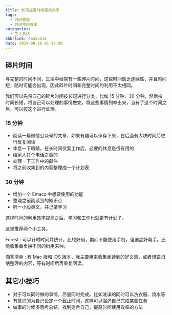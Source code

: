 ```yaml
---
title: 如何提高时间使用效率
tags:
  - 时间管理
  - 时间使用效率
categories:
  - 生活总结
abbrlink: 46a53616
date: 2019-08-16 01:42:00
---
```


## 碎片时间 

与完整的时间不同，生活中经常有一些碎片时间，这些时间缺乏连续性，并且时间短，随时可能会出现，因此碎片时间和完整时间的利用不太相同。

我们可以先将自己的碎片时间按长短进行分类，比如 15 分钟、30 分钟，然后按时间长短，将自己可以处理的事情做完，将这些事情列举出来，当有了这个时间之后，可以按这个进行处理。


### 15 分钟 

-   阅读一篇微信公众号的文章，如果有趣可以保存下来，在后面有大块时间后进行反复阅读
-   休息一下眼睛，在长时间伏案工作后，必要的休息是很有用的
-   给家人打个电话之类的
-   处理一下工作中的邮件
-   将之前收集到的内容整理成一个计划表


### 30 分钟 

-   增加一个 Emacs 中想要使用的功能
-   整理之前阅读到的知识点
-   听一小段英文，并记录学习

这样时间的利用效率提高之后，学习和工作也就更有计划了。

这里推荐两个小工具。

Forest : 可以计时时间并统计，比较好用，期间不能使用手机，强迫症好帮手。还能收集金币换不同的树用来种。

滴答清单 : 有 Mac 版和 iOS 版本，我主要用来收集阅读到的好文章，或者想要归纳整理的内容，等有时间后再重复阅读。

## 其它小技巧 

-   对于可以同时做的事情，尽量同时完成。比如洗澡的同时可以洗衣服、烧水等
-   有意识的为自己设定一个截止时间，这样可以强迫自己完成某些任务
-   做事的时候多思考总结，找到适合自己，提高时间使用效率的方法
